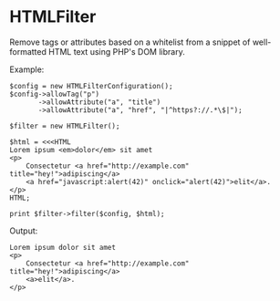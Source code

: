 HTMLFilter
==========

Remove tags or attributes based on a whitelist from a snippet of
well-formatted HTML text using PHP's DOM library.

Example:

    $config = new HTMLFilterConfiguration();
    $config->allowTag("p")
           ->allowAttribute("a", "title")
           ->allowAttribute("a", "href", "|^https?://.*\$|");

    $filter = new HTMLFilter();

    $html = <<<HTML
    Lorem ipsum <em>dolor</em> sit amet
    <p>
        Consectetur <a href="http://example.com" title="hey!">adipiscing</a>
        <a href="javascript:alert(42)" onclick="alert(42)">elit</a>.
    </p>
    HTML;

    print $filter->filter($config, $html);

Output:

    Lorem ipsum dolor sit amet
    <p>
        Consectetur <a href="http://example.com" title="hey!">adipiscing</a>
        <a>elit</a>.
    </p>
